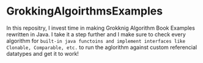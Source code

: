 # GrokkingAlgoirthmsExamples

In this repositry, I invest time in making Grokknig Algorithm Book Examples rewritten in Java. I take it a step further and I make sure to check every algorithm for ```built-in java functoins and implement interfaces like Clonable, Comparable, etc.``` to run the aglorithm against custom referencial datatypes and get it to work!
